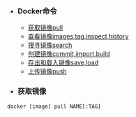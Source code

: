 ﻿+ ### Docker命令
    + [获取镜像pull](#获取镜像)
    + [查看镜像images,tag,inspect,history](#查看镜像)
    + [搜寻镜像search](#搜寻镜像)
    + [创建镜像commit,import,build](#创建镜像)
    + [存出和载入镜像save,load](#存出和载入镜像)
    + [上传镜像push](#上传镜像)	
+ ### 获取镜像
`docker [image] pull NAME[:TAG]`   